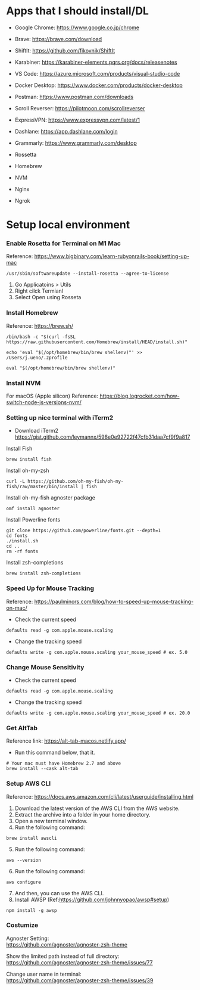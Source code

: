 # Apps that I should install/DL
- Google Chrome: https://www.google.co.jp/chrome   
- Brave: https://brave.com/download   
- ShiftIt: https://github.com/fikovnik/ShiftIt  
- Karabiner: https://karabiner-elements.pqrs.org/docs/releasenotes  
- VS Code: https://azure.microsoft.com/products/visual-studio-code 
- Docker Desktop: https://www.docker.com/products/docker-desktop  
- Postman: https://www.postman.com/downloads
- Scroll Reverser: https://pilotmoon.com/scrollreverser   
- ExpressVPN: https://www.expressvpn.com/latest/1   
- Dashlane: https://app.dashlane.com/login   
- Grammarly: https://www.grammarly.com/desktop   

- Rossetta
- Homebrew
- NVM
- Nginx
- Ngrok

# Setup local environment

### Enable Rosetta for Terminal on M1 Mac
Reference: https://www.bigbinary.com/learn-rubyonrails-book/setting-up-mac

```shell
/usr/sbin/softwareupdate --install-rosetta --agree-to-license
```
1. Go Applicatoins > Utils
2. Right cilck Termianl
3. Select Open using Rosseta

### Install Homebrew
Reference: https://brew.sh/
```shell
/bin/bash -c "$(curl -fsSL https://raw.githubusercontent.com/Homebrew/install/HEAD/install.sh)"
```
```shell
echo 'eval "$(/opt/homebrew/bin/brew shellenv)"' >> /Users/j.ueno/.zprofile
```
```shell
eval "$(/opt/homebrew/bin/brew shellenv)"
```

### Install NVM
For macOS (Apple silicon)
Reference: https://blog.logrocket.com/how-switch-node-js-versions-nvm/


### Setting up nice terminal with iTerm2
- Download iTerm2
https://gist.github.com/leymannx/598e0e92722f47cfb31daa7cf9f9a817

Install Fish
```shell
brew install fish
```

Install oh-my-zsh
```shell
curl -L https://github.com/oh-my-fish/oh-my-fish/raw/master/bin/install | fish
```

Install oh-my-fish agnoster package
```shell
omf install agnoster
```

Install Powerline fonts
```shell
git clone https://github.com/powerline/fonts.git --depth=1
cd fonts
./install.sh
cd ..
rm -rf fonts
```

Install zsh-completions 
```shell
brew install zsh-completions
```

### Speed Up for Mouse Tracking
Reference: https://paulminors.com/blog/how-to-speed-up-mouse-tracking-on-mac/

- Check the current speed
```shell
defaults read -g com.apple.mouse.scaling
```
- Change the tracking speed
```shell
defaults write -g com.apple.mouse.scaling your_mouse_speed # ex. 5.0
```

### Change Mouse Sensitivity

- Check the current speed
```shell
defaults read -g com.apple.mouse.scaling
```
- Change the tracking speed
```shell
defaults write -g com.apple.mouse.scaling your_mouse_speed # ex. 20.0
```

### Get AltTab
Reference link:
https://alt-tab-macos.netlify.app/

- Run this command below, that it.
```shell
# Your mac must have Homebrew 2.7 and above
brew install --cask alt-tab
```

### Setup AWS CLI
Reference: https://docs.aws.amazon.com/cli/latest/userguide/installing.html
1. Download the latest version of the AWS CLI from the AWS website.
2. Extract the archive into a folder in your home directory.
3. Open a new terminal window.
4. Run the following command:
```shell
brew install awscli
```
5. Run the following command:
```shell
aws --version
```
6. Run the following command:
```shell
aws configure
```
7. And then, you can use the AWS CLI.
8. Install AWSP (Ref:https://github.com/johnnyopao/awsp#setup)
```shell
npm install -g awsp
```


### Costumize

Agnoster Setting:  
https://github.com/agnoster/agnoster-zsh-theme

Show the limited path instead of full directory:  
https://github.com/agnoster/agnoster-zsh-theme/issues/77

Change user name in terminal:  
https://github.com/agnoster/agnoster-zsh-theme/issues/39